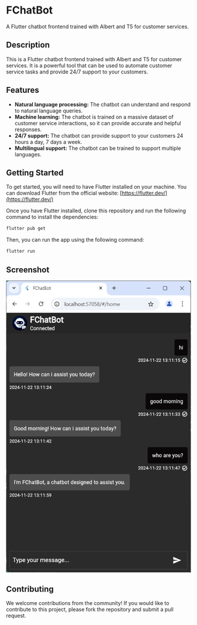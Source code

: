 # FChatBot

A Flutter chatbot frontend trained with Albert and T5 for customer services.

## **Description**

This is a Flutter chatbot frontend trained with Albert and T5 for customer services. It is a powerful tool that can be used to automate customer service tasks and provide 24/7 support to your customers.

## **Features**

- **Natural language processing:** The chatbot can understand and respond to natural language queries.
- **Machine learning:** The chatbot is trained on a massive dataset of customer service interactions, so it can provide accurate and helpful responses.
- **24/7 support:** The chatbot can provide support to your customers 24 hours a day, 7 days a week.
- **Multilingual support:** The chatbot can be trained to support multiple languages.

## **Getting Started**

To get started, you will need to have Flutter installed on your machine. You can download Flutter from the official website: [https://flutter.dev/](https://flutter.dev/)

Once you have Flutter installed, clone this repository and run the following command to install the dependencies:

```bash
flutter pub get
```

Then, you can run the app using the following command:

```bash
flutter run
```

## **Screenshot**

![Chatbot App Screenshot](./Screenshot.png)


## **Contributing**

We welcome contributions from the community! If you would like to contribute to this project, please fork the repository and submit a pull request.

